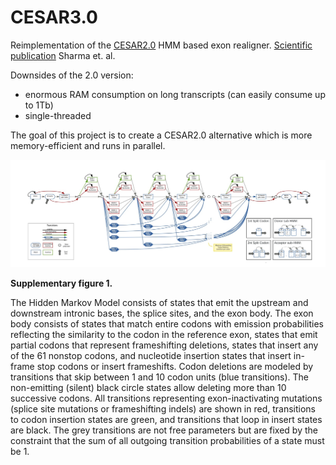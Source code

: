 # CESAR3.0

Reimplementation of the [CESAR2.0](https://github.com/hillerlab/CESAR2.0) HMM based exon realigner.
[Scientific publication](https://academic.oup.com/bioinformatics/article/33/24/3985/4095639) Sharma et. al.

Downsides of the 2.0 version:

- enormous RAM consumption on long transcripts (can easily consume up to 1Tb)
- single-threaded

The goal of this project is to create a CESAR2.0 alternative which is more memory-efficient and runs in parallel.


![Supplementary figure 1](readme_images/suppl_figure_1.png)

**Supplementary figure 1.**

The Hidden Markov Model consists of states that emit the upstream and downstream intronic bases,
the splice sites, and the exon body. The exon body consists of states that match entire codons
with emission probabilities reflecting the similarity to the codon in the reference exon,
states that emit partial codons that represent frameshifting deletions, states that insert any
of the 61 nonstop codons, and nucleotide insertion states that insert in-frame stop codons
or insert frameshifts. Codon deletions are modeled by transitions that skip between 1 and 10 codon
units (blue transitions). The non-emitting (silent) black circle states allow deleting more than 10
successive codons. All transitions representing exon-inactivating mutations (splice site mutations
or frameshifting indels) are shown in red, transitions to codon insertion states are green,
and transitions that loop in insert states are black. The grey transitions are not free parameters
but are fixed by the constraint that the sum of all outgoing transition probabilities of a state must be 1.

